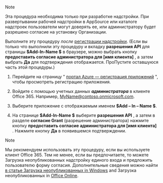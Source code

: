 
> [!NOTE]
> Эта процедура необходима только при разработке надстройки. При развертывании рабочей надстройки в AppSource или каталоге надстроек пользователи могут доверять ее, или администратору будет разрешено согласие на установку Организации.

Выполните эту процедуру *после* [регистрации надстройки](../develop/register-sso-add-in-aad-v2.md). (Если вы только что выполнили эту процедуру и вкладку **разрешения API** для страницы **$Add-In-Name $** в браузере, можно выбрать кнопку **предоставить согласие администратора для [имя клиента]** , а затем выбрать **Да** для подтверждения отображается. ПроПустите оставшуюся часть этой процедуры.)

1. Перейдите на страницу " [портал Azure — регистрация приложений](https://go.microsoft.com/fwlink/?linkid=2083908) ", чтобы просмотреть регистрацию приложения.

1. Войдите с помощью учетных данных ***администратора*** в клиенте Office 365. Например, MyName@contoso.onmicrosoft.com.

1. Выберите приложение с отображаемым именем **$Add – In – Name $**.

1. На странице **$Add-In-Name $** выберите **разрешения API** , а затем в разделе **согласие Grant** (разрешение администратора) нажмите кнопку **предоставить согласие администратора для [имя клиента]** . Нажмите кнопку **Да** в появившемся подтверждении.

> [!NOTE]
> Мы рекомендуем использовать эту процедуру, если вы используете клиент Office 365. Тем не менее, если вы предпочитаете, то можете Загрузка неопубликованных надстройку единого входа и предложить пользователю форму согласия. Дополнительные сведения можно найти [в статье Загрузка неопубликованных in Windows](/office/dev/add-ins/testing/create-a-network-shared-folder-catalog-for-task-pane-and-content-add-ins) and Загрузка неопубликованных in [Office Online](/office/dev/add-ins/testing/sideload-office-add-ins-for-testing).
